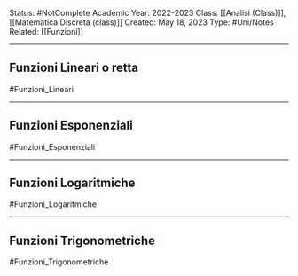 Status: #NotComplete
Academic Year: 2022-2023
Class: [[Analisi (Class)]], [[Matematica Discreta (class)]]
Created: May 18, 2023
Type: #Uni/Notes 
Related: [[Funzioni]]

---
## Funzioni Lineari o retta
#Funzioni_Lineari

---
## Funzioni Esponenziali 
#Funzioni_Esponenziali 


---
## Funzioni Logaritmiche
#Funzioni_Logaritmiche



---
## Funzioni  Trigonometriche
#Funzioni_Trigonometriche
